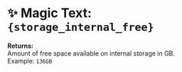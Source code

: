 # ✨ Magic Text: `{storage_internal_free}`

**Returns:**  
Amount of free space available on internal storage in GB.  
Example: `136GB`